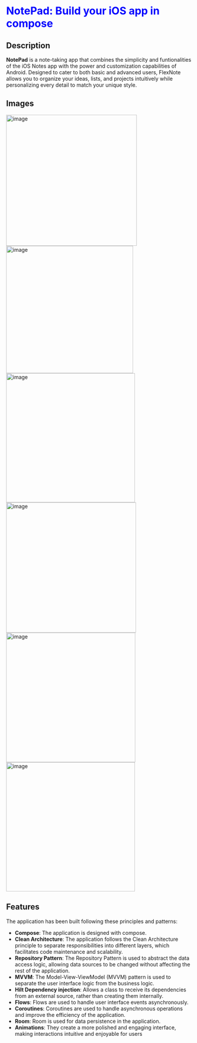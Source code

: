 # <span style="color:blue">NotePad: Build your iOS app in compose</span>

## Description

**NotePad** is a note-taking app that combines the simplicity and funtionalities of the iOS Notes app with the power and customization capabilities of Android. Designed to cater to both basic and advanced users, FlexNote allows you to organize your ideas, lists, and projects intuitively while personalizing every detail to match your unique style.

## Images
<img width="353" alt="image" src="https://github.com/user-attachments/assets/97bb4eb8-72e5-4e60-a0dc-bc7528b9bbec" />
<img width="343" alt="image" src="https://github.com/user-attachments/assets/13754105-2174-424f-9d33-656d70fe26a9" />
<img width="348" alt="image" src="https://github.com/user-attachments/assets/f39d02b9-faa0-4eb8-8ab9-8a0a66d271bd" />
<img width="351" alt="image" src="https://github.com/user-attachments/assets/208d3117-ea36-43ce-9a0b-b3e155f55ed3" />
<img width="349" alt="image" src="https://github.com/user-attachments/assets/fa81ef08-3321-416e-a2ca-de9336838215" />
<img width="348" alt="image" src="https://github.com/user-attachments/assets/93d688ea-0894-4ca7-944a-cb5a9ba48f55" />

## Features

The application has been built following these principles and patterns:

- **Compose**: The application is designed with compose.
- **Clean Architecture**: The application follows the Clean Architecture principle to separate responsibilities into different layers, which facilitates code maintenance and scalability.
- **Repository Pattern**: The Repository Pattern is used to abstract the data access logic, allowing data sources to be changed without affecting the rest of the application.
- **MVVM**: The Model-View-ViewModel (MVVM) pattern is used to separate the user interface logic from the business logic.
- **Hilt Dependency injection**: Allows a class to receive its dependencies from an external source, rather than creating them internally. 
- **Flows**: Flows are used to handle user interface events asynchronously.
- **Coroutines**: Coroutines are used to handle asynchronous operations and improve the efficiency of the application.
- **Room**: Room is used for data persistence in the application.
- **Animations**: They create a more polished and engaging interface, making interactions intuitive and enjoyable for users









